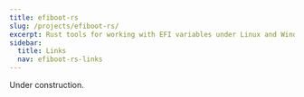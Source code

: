 ```yaml
---
title: efiboot-rs
slug: /projects/efiboot-rs/
excerpt: Rust tools for working with EFI variables under Linux and Windows
sidebar:
  title: Links
  nav: efiboot-rs-links
---
```


Under construction.
